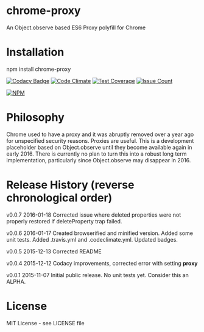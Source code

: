 # chrome-proxy
An Object.observe based ES6 Proxy polyfill for Chrome

# Installation

npm install chrome-proxy

[![Codacy Badge](https://api.codacy.com/project/badge/grade/84821902325f4477b1797ca872232114)](https://www.codacy.com/app/syblackwell/chrome-proxy)
[![Code Climate](https://codeclimate.com/github/anywhichway/chrome-proxy/badges/gpa.svg)](https://codeclimate.com/github/anywhichway/chrome-proxy)
[![Test Coverage](https://codeclimate.com/github/anywhichway/chrome-proxy/badges/coverage.svg)](https://codeclimate.com/github/anywhichway/chrome-proxy/coverage)
[![Issue Count](https://codeclimate.com/github/anywhichway/chrome-proxy/badges/issue_count.svg)](https://codeclimate.com/github/anywhichway/chrome-proxy)

[![NPM](https://nodei.co/npm/chrome-proxy.png?downloads=true&downloadRank=true&stars=true)](https://nodei.co/npm/<chrome-proxy>/)

# Philosophy

Chrome used to have a proxy and it was abruptly removed over a year ago for unspecified security reasons. Proxies are useful. This is a development placeholder based on Object.observe until they become available again in early 2016. There is currently no plan to turn this into a robust long term implementation, particularly since Object.observe may disappear in 2016.

# Release History (reverse chronological order)

v0.0.7 2016-01-18 Corrected issue where deleted properties were not properly restored if deleteProperty trap failed.

v0.0.6 2016-01-17 Created browserified and minified version. Added some unit tests. Added .travis.yml and .codeclimate.yml. Updated badges.

v0.0.5 2015-12-13 Corrected README

v0.0.4 2015-12-12 Codacy improvements, corrected error with setting __proxy__

v0.0.1 2015-11-07 Initial public release. No unit tests yet. Consider this an ALPHA.

# License

MIT License - see LICENSE file
